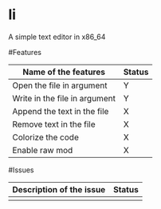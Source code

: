 # li
A simple text editor in x86_64

#Features

|Name of the features| Status |
|---|---|
|Open the file in argument|Y|
|Write in the file in argument|Y|
|Append the text in the file|X|
|Remove text in the file|X|
|Colorize the code|X|
|Enable raw mod|X|

#Issues

|Description of the issue | Status |
|-------|---|
|||
